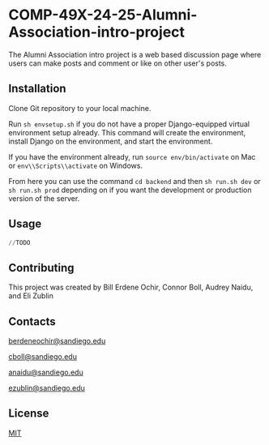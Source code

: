 # COMP-49X-24-25-Alumni-Association-intro-project

The Alumni Association intro project is a web based discussion page where users can make posts and comment or like on other user's posts. 

## Installation
Clone Git repository to your local machine.

Run ```sh envsetup.sh``` if you do not have a proper Django-equipped virtual environment setup already. This command will create the environment, install Django on the environment, and start the environment.

If you have the environment already, run ```source env/bin/activate``` on Mac or ```env\\Scripts\\activate``` on Windows.

From here you can use the command ```cd backend``` and then ```sh run.sh dev``` or ```sh run.sh prod``` depending on if you want the development or production version of the server. 

## Usage

```python
//TODO
```

## Contributing

This project was created by
Bill Erdene Ochir, Connor Boll, Audrey Naidu, and Eli Zublin

## Contacts

berdeneochir@sandiego.edu

cboll@sandiego.edu

anaidu@sandiego.edu

ezublin@sandiego.edu


## License

[MIT](https://choosealicense.com/licenses/mit/)